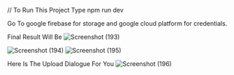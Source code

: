 // To Run This Project Type npm run dev

Go To google firebase for storage and google cloud platform for credentials.


Final Result Will Be
![Screenshot (193)](https://user-images.githubusercontent.com/52909024/145330650-8be1f958-0a0a-4ce5-b9bb-16f710801a08.png)

![Screenshot (194)](https://user-images.githubusercontent.com/52909024/145330653-02e2c131-adef-4811-8476-0b282f78aa44.png)
![Screenshot (195)](https://user-images.githubusercontent.com/52909024/145330658-65e2c4ab-eabe-4c80-8b32-6e0736d94ca1.png)

Here Is The Upload Dialogue For You
![Screenshot (196)](https://user-images.githubusercontent.com/52909024/145330694-7df9393e-53c4-4916-906f-25413636938a.png)


